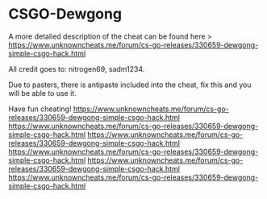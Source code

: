 # CSGO-Dewgong
A more detalied description of the cheat can be found here > https://www.unknowncheats.me/forum/cs-go-releases/330659-dewgong-simple-csgo-hack.html

All credit goes to: nitrogen69, sadm1234. 

Due to pasters, there is antipaste included into the cheat, fix this and you will be able to use it.

Have fun cheating!
https://www.unknowncheats.me/forum/cs-go-releases/330659-dewgong-simple-csgo-hack.html
https://www.unknowncheats.me/forum/cs-go-releases/330659-dewgong-simple-csgo-hack.html
https://www.unknowncheats.me/forum/cs-go-releases/330659-dewgong-simple-csgo-hack.html
https://www.unknowncheats.me/forum/cs-go-releases/330659-dewgong-simple-csgo-hack.html
https://www.unknowncheats.me/forum/cs-go-releases/330659-dewgong-simple-csgo-hack.html
https://www.unknowncheats.me/forum/cs-go-releases/330659-dewgong-simple-csgo-hack.html
